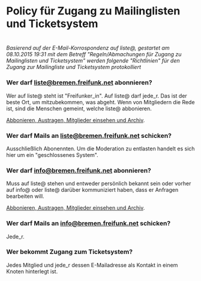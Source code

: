 # Policy für Zugang zu Mailinglisten und Ticketsystem
# 

*Basierend auf der E-Mail-Korrospondenz auf liste@, gestartet am 08.10.2015 19:31 mit dem Betreff "Regeln/Abmachungen für Zugang zu Mailinglisten und Ticketsystem" werden folgende "Richtlinien" für den Zugang zur Mailingliste und Ticketsystem protokolliert*

### Wer darf liste@bremen.freifunk.net abonnieren?

Wer auf liste@ steht ist "Freifunker_in". Auf liste@ darf jede_r. Das ist der beste Ort, um mitzubekommen, was abgeht. Wenn von Mitgliedern die Rede ist, sind die Menschen gemeint, welche liste@ abbonieren.

[Abbonieren, Austragen, Mitglieder einsehen und Archiv](https://planetcyborg.de/mailman/listinfo/ff-bremen).

### Wer darf Mails an liste@bremen.freifunk.net schicken?

Ausschließlich Abonennten. Um die Moderation zu entlasten handelt es sich hier um ein "geschlossenes System".

### Wer darf info@bremen.freifunk.net abonnieren?

Muss auf liste@ stehen und entweder persönlich bekannt sein oder vorher
auf info@ oder liste@ darüber kommuniziert haben, dass er Anfragen
bearbeiten will.

[Abbonieren, Austragen, Mitglieder einsehen und Archiv](https://planetcyborg.de/mailman/listinfo/ff-bremen-info).

### Wer darf Mails an info@bremen.freifunk.net schicken?

Jede_r.

### Wer bekommt Zugang zum Ticketsystem?

Jedes Mitglied und jede_r dessen E-Mailadresse als Kontakt in
einem Knoten hinterlegt ist.